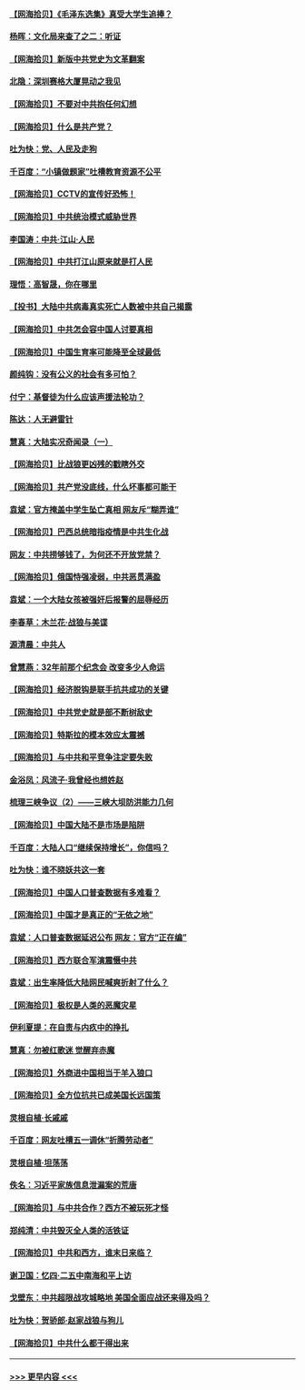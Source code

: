 #### [【网海拾贝】《毛泽东选集》真受大学生追捧？](../pages/nsc993/n12968779.md?t=05231601) 
#### [杨晖：文化局来查了之二：听证](../pages/nsc993/n12966528.md?t=05231601) 
#### [【网海拾贝】新版中共党史为文革翻案](../pages/nsc993/n12967526.md?t=05231601) 
#### [北隐：深圳赛格大厦晃动之我见](../pages/nsc993/n12967393.md?t=05231601) 
#### [【网海拾贝】不要对中共抱任何幻想](../pages/nsc993/n12965222.md?t=05231601) 
#### [【网海拾贝】什么是共产党？](../pages/nsc993/n12962781.md?t=05231601) 
#### [吐为快：党、人民及走狗](../pages/nsc993/n12962747.md?t=05231601) 
#### [千百度：“小镇做题家”吐槽教育资源不公平](../pages/nsc993/n12962705.md?t=05231601) 
#### [【网海拾贝】CCTV的宣传好恐怖！](../pages/nsc993/n12959984.md?t=05231601) 
#### [【网海拾贝】中共统治模式威胁世界](../pages/nsc993/n12957622.md?t=05231601) 
#### [李国涛：中共‧江山‧人民](../pages/nsc993/n12957502.md?t=05231601) 
#### [【网海拾贝】中共打江山原来就是打人民](../pages/nsc993/n12954345.md?t=05231601) 
#### [理悟：高智晟，你在哪里](../pages/nsc993/n12953115.md?t=05231601) 
#### [【投书】大陆中共病毒真实死亡人数被中共自己揭露](../pages/nsc993/n12953050.md?t=05231601) 
#### [【网海拾贝】中共怎会容中国人讨要真相](../pages/nsc993/n12952161.md?t=05231601) 
#### [【网海拾贝】中国生育率可能降至全球最低](../pages/nsc993/n12948793.md?t=05231601) 
#### [颜纯钩：没有公义的社会有多可怕？](../pages/nsc993/n12947626.md?t=05231601) 
#### [付宁：基督徒为什么应该声援法轮功？](../pages/nsc993/n12947233.md?t=05231601) 
#### [陈达：人无避雷针](../pages/nsc993/n12947098.md?t=05231601) 
#### [慧真：大陆实况奇闻录（一）](../pages/nsc993/n12945811.md?t=05231601) 
#### [【网海拾贝】比战狼更凶残的戳瞎外交](../pages/nsc993/n12945717.md?t=05231601) 
#### [【网海拾贝】共产党没底线，什么坏事都可能干](../pages/nsc993/n12942090.md?t=05231601) 
#### [袁斌：官方掩盖中学生坠亡真相 网友斥“糊弄谁”](../pages/nsc993/n12942029.md?t=05231601) 
#### [【网海拾贝】巴西总统暗指疫情是中共生化战](../pages/nsc993/n12938999.md?t=05231601) 
#### [网友：中共捞够钱了，为何还不开放党禁？](../pages/nsc993/n12938952.md?t=05231601) 
#### [【网海拾贝】俄国恃强凌弱，中共恶贯满盈](../pages/nsc993/n12936626.md?t=05231601) 
#### [袁斌：一个大陆女孩被强奸后报警的屈辱经历](../pages/nsc993/n12936547.md?t=05231601) 
#### [李春草：木兰花·战狼与美谍](../pages/nsc993/n12935995.md?t=05231601) 
#### [源清晨：中共人](../pages/nsc993/n12935589.md?t=05231601) 
#### [曾慧燕：32年前那个纪念会 改变多少人命运](../pages/nsc993/n12934233.md?t=05231601) 
#### [【网海拾贝】经济脱钩是联手抗共成功的关键](../pages/nsc993/n12934176.md?t=05231601) 
#### [【网海拾贝】中共党史就是部不断树敌史](../pages/nsc993/n12932844.md?t=05231601) 
#### [【网海拾贝】特斯拉的模本效应太震撼](../pages/nsc993/n12925626.md?t=05231601) 
#### [【网海拾贝】与中共和平竞争注定要失败](../pages/nsc993/n12923326.md?t=05231601) 
#### [金浴凤：风流子‧我曾经也想姓赵](../pages/nsc993/n12920911.md?t=05231601) 
#### [梳理三峡争议（2）——三峡大坝防洪能力几何](../pages/nsc993/n12920173.md?t=05231601) 
#### [【网海拾贝】中国大陆不是市场是陷阱](../pages/nsc993/n12920143.md?t=05231601) 
#### [千百度：大陆人口“继续保持增长”，你信吗？](../pages/nsc993/n12918946.md?t=05231601) 
#### [吐为快：谁不晓妖共这一套](../pages/nsc993/n12918941.md?t=05231601) 
#### [【网海拾贝】中国人口普查数据有多难看？](../pages/nsc993/n12917822.md?t=05231601) 
#### [【网海拾贝】中国才是真正的“无依之地”](../pages/nsc993/n12915845.md?t=05231601) 
#### [袁斌：人口普查数据延迟公布 网友：官方“正在编”](../pages/nsc993/n12915748.md?t=05231601) 
#### [【网海拾贝】西方联合军演震慑中共](../pages/nsc993/n12913466.md?t=05231601) 
#### [袁斌：出生率降低大陆网民喊爽折射了什么？](../pages/nsc993/n12913365.md?t=05231601) 
#### [【网海拾贝】极权是人类的恶魔灾星](../pages/nsc993/n12910697.md?t=05231601) 
#### [伊利夏提：在自责与内疚中的挣扎](../pages/nsc993/n12910493.md?t=05231601) 
#### [慧真：勿被红歌迷 觉醒弃赤魔](../pages/nsc993/n12910485.md?t=05231601) 
#### [【网海拾贝】外商进中国相当于羊入狼口](../pages/nsc993/n12908274.md?t=05231601) 
#### [【网海拾贝】全方位抗共已成美国长远国策](../pages/nsc993/n12906878.md?t=05231601) 
#### [灵根自植‧长戚戚](../pages/nsc993/n12905585.md?t=05231601) 
#### [千百度：网友吐槽五一调休“折腾劳动者”](../pages/nsc993/n12905934.md?t=05231601) 
#### [灵根自植‧坦荡荡](../pages/nsc993/n12905562.md?t=05231601) 
#### [佚名：习近平家族信息泄漏案的荒唐](../pages/nsc993/n12904705.md?t=05231601) 
#### [【网海拾贝】与中共合作？西方不被玩死才怪](../pages/nsc993/n12903873.md?t=05231601) 
#### [郑纯清：中共毁灭全人类的活铁证](../pages/nsc993/n12903785.md?t=05231601) 
#### [【网海拾贝】中共和西方，谁末日来临？](../pages/nsc993/n12903482.md?t=05231601) 
#### [谢卫国：忆四‧二五中南海和平上访](../pages/nsc993/n12902192.md?t=05231601) 
#### [戈壁东：中共超限战攻城略地 美国全面应战还来得及吗？](../pages/nsc993/n12902297.md?t=05231601) 
#### [吐为快：贺骄郎‧赵家战狼与狗儿](../pages/nsc993/n12902280.md?t=05231601) 
#### [【网海拾贝】中共什么都干得出来](../pages/nsc993/n12897500.md?t=05231601) 

----
#### [ >>> 更早内容 <<< ](../indexes/nsc993-earlier.md)
